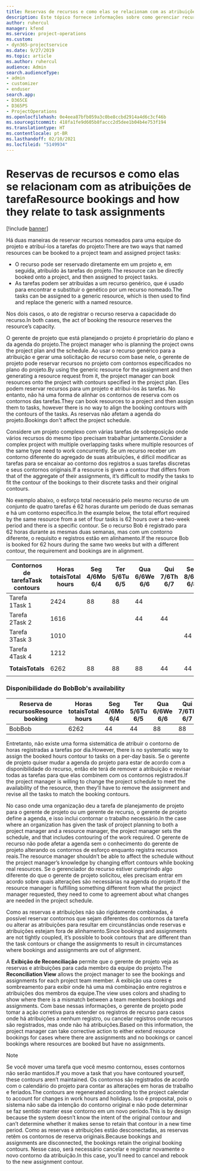 ```yaml
---
title: Reservas de recursos e como elas se relacionam com as atribuições de tarefa
description: Este tópico fornece informações sobre como gerenciar recursos nomeados, reservas de recurso e atribuições de tarefa, e como se relacionam entre si.
author: ruhercul
manager: kfend
ms.service: project-operations
ms.custom:
- dyn365-projectservice
ms.date: 9/27/2019
ms.topic: article
ms.author: ruhercul
audience: Admin
search.audienceType:
- admin
- customizer
- enduser
search.app:
- D365CE
- D365PS
- ProjectOperations
ms.openlocfilehash: 0e4eea87bfb059a3c0be8ccbd2914a4d6c3cf46b
ms.sourcegitcommit: 418fa1fe9d605b8faccc2d5dee1b04b4e753f194
ms.translationtype: HT
ms.contentlocale: pt-BR
ms.lasthandoff: 02/10/2021
ms.locfileid: "5149934"
---
```

# <a name="resource-bookings-and-how-they-relate-to-task-assignments"></a><span data-ttu-id="79051-103">Reservas de recursos e como elas se relacionam com as atribuições de tarefa</span><span class="sxs-lookup"><span data-stu-id="79051-103">Resource bookings and how they relate to task assignments</span></span>

[!include [banner](../includes/psa-now-project-operations.md)]

<span data-ttu-id="79051-104">Há duas maneiras de reservar recursos nomeados para uma equipe do projeto e atribuí-los a tarefas do projeto:</span><span class="sxs-lookup"><span data-stu-id="79051-104">There are two ways that named resources can be booked to a project team and assigned project tasks:</span></span>

- <span data-ttu-id="79051-105">O recurso pode ser reservado diretamente em um projeto e, em seguida, atribuído às tarefas do projeto.</span><span class="sxs-lookup"><span data-stu-id="79051-105">The resource can be directly booked onto a project, and then assigned to project tasks.</span></span>
- <span data-ttu-id="79051-106">As tarefas podem ser atribuídas a um recurso genérico, que é usado para encontrar e substituir o genético por um recurso nomeado.</span><span class="sxs-lookup"><span data-stu-id="79051-106">The tasks can be assigned to a generic resource, which is then used to find and replace the generic with a named resource.</span></span> 

<span data-ttu-id="79051-107">Nos dois casos, o ato de registrar o recurso reserva a capacidade do recurso.</span><span class="sxs-lookup"><span data-stu-id="79051-107">In both cases, the act of booking the resource reserves the resource’s capacity.</span></span>

<span data-ttu-id="79051-108">O gerente de projeto que está planejando o projeto é proprietário do plano e da agenda do projeto.</span><span class="sxs-lookup"><span data-stu-id="79051-108">The project manager who is planning the project owns the project plan and the schedule.</span></span> <span data-ttu-id="79051-109">Ao usar o recurso genérico para a atribuição e gerar uma solicitação de recurso com base nele, o gerente de projeto pode reservar recursos no projeto com contornos especificados no plano do projeto.</span><span class="sxs-lookup"><span data-stu-id="79051-109">By using the generic resource for the assignment and then generating a resource request from it, the project manager can book resources onto the project with contours specified in the project plan.</span></span> <span data-ttu-id="79051-110">Eles podem reservar recursos para um projeto e atribui-los às tarefas. No entanto, não há uma forma de alinhar os contornos de reserva com os contornos das tarefas.</span><span class="sxs-lookup"><span data-stu-id="79051-110">They can book resources to a project and then assign them to tasks, however there is no way to align the booking contours with the contours of the tasks.</span></span> <span data-ttu-id="79051-111">As reservas não afetam a agenda do projeto.</span><span class="sxs-lookup"><span data-stu-id="79051-111">Bookings don't affect the project schedule.</span></span>

<span data-ttu-id="79051-112">Considere um projeto complexo com várias tarefas de sobreposição onde vários recursos do mesmo tipo precisam trabalhar juntamente.</span><span class="sxs-lookup"><span data-stu-id="79051-112">Consider a complex project with multiple overlapping tasks where multiple resources of the same type need to work concurrently.</span></span> <span data-ttu-id="79051-113">Se um recurso receber um contorno diferente do agregado de suas atribuições, é difícil modificar as tarefas para se encaixar ao contorno dos registros a suas tarefas discretas e seus contornos originais.</span><span class="sxs-lookup"><span data-stu-id="79051-113">If a resource is given a contour that differs from that of the aggregate of their assignments, it’s difficult to modify the tasks to fit the contour of the bookings to their discrete tasks and their original contours.</span></span>

<span data-ttu-id="79051-114">No exemplo abaixo, o esforço total necessário pelo mesmo recurso de um conjunto de quatro tarefas é 62 horas durante um período de duas semanas e há um contorno específico.</span><span class="sxs-lookup"><span data-stu-id="79051-114">In the example below, the total effort required by the same resource from a set of four tasks is 62 hours over a two-week period and there is a specific contour.</span></span> <span data-ttu-id="79051-115">Se o recurso Bob é registrado para 62 horas durante as mesmas duas semanas, mas com um contorno diferente, o requisito e registros estão em alinhamento.</span><span class="sxs-lookup"><span data-stu-id="79051-115">If the resource Bob is booked for 62 hours during the same two weeks but with a different contour, the requirement and bookings are in alignment.</span></span>

| <span data-ttu-id="79051-116">**Contornos de tarefa**</span><span class="sxs-lookup"><span data-stu-id="79051-116">**Task contours**</span></span>    | <span data-ttu-id="79051-117">**Horas totais**</span><span class="sxs-lookup"><span data-stu-id="79051-117">**Total hours**</span></span> | <span data-ttu-id="79051-118">Seg 4/6</span><span class="sxs-lookup"><span data-stu-id="79051-118">Mo 6/4</span></span> | <span data-ttu-id="79051-119">Ter 5/6</span><span class="sxs-lookup"><span data-stu-id="79051-119">Tu 6/5</span></span> | <span data-ttu-id="79051-120">Qua 6/6</span><span class="sxs-lookup"><span data-stu-id="79051-120">We 6/6</span></span> | <span data-ttu-id="79051-121">Qui 7/6</span><span class="sxs-lookup"><span data-stu-id="79051-121">Th 6/7</span></span> | <span data-ttu-id="79051-122">Sex 8/6</span><span class="sxs-lookup"><span data-stu-id="79051-122">Fr 6/8</span></span> | <span data-ttu-id="79051-123">Sáb 9/6</span><span class="sxs-lookup"><span data-stu-id="79051-123">Sa 6/9</span></span> | <span data-ttu-id="79051-124">Dom 10/6</span><span class="sxs-lookup"><span data-stu-id="79051-124">Su 6/10</span></span> | <span data-ttu-id="79051-125">Seg 11/6</span><span class="sxs-lookup"><span data-stu-id="79051-125">Mo 6/11</span></span> | <span data-ttu-id="79051-126">Ter 12/6</span><span class="sxs-lookup"><span data-stu-id="79051-126">Tu 6/12</span></span> | <span data-ttu-id="79051-127">Qua 13/6</span><span class="sxs-lookup"><span data-stu-id="79051-127">We 6/13</span></span> | <span data-ttu-id="79051-128">Qui 14/6</span><span class="sxs-lookup"><span data-stu-id="79051-128">Th 6/14</span></span> | <span data-ttu-id="79051-129">Sex 15/6</span><span class="sxs-lookup"><span data-stu-id="79051-129">Fr 6/15</span></span> |
|----------------------|-----------------|--------|--------|--------|--------|--------|--------|---------|---------|---------|---------|---------|---------|
| <span data-ttu-id="79051-130">Tarefa 1</span><span class="sxs-lookup"><span data-stu-id="79051-130">Task 1</span></span>               | <span data-ttu-id="79051-131">24</span><span class="sxs-lookup"><span data-stu-id="79051-131">24</span></span>              | <span data-ttu-id="79051-132">8</span><span class="sxs-lookup"><span data-stu-id="79051-132">8</span></span>      | <span data-ttu-id="79051-133">8</span><span class="sxs-lookup"><span data-stu-id="79051-133">8</span></span>      | <span data-ttu-id="79051-134">4</span><span class="sxs-lookup"><span data-stu-id="79051-134">4</span></span>      |        |        |        |         |         |         | <span data-ttu-id="79051-135">4</span><span class="sxs-lookup"><span data-stu-id="79051-135">4</span></span>       |         |         |
| <span data-ttu-id="79051-136">Tarefa 2</span><span class="sxs-lookup"><span data-stu-id="79051-136">Task 2</span></span>               | <span data-ttu-id="79051-137">16</span><span class="sxs-lookup"><span data-stu-id="79051-137">16</span></span>              |        |        | <span data-ttu-id="79051-138">4</span><span class="sxs-lookup"><span data-stu-id="79051-138">4</span></span>      | <span data-ttu-id="79051-139">4</span><span class="sxs-lookup"><span data-stu-id="79051-139">4</span></span>      |        |        |         | <span data-ttu-id="79051-140">8</span><span class="sxs-lookup"><span data-stu-id="79051-140">8</span></span>       |         |         |         |         |
| <span data-ttu-id="79051-141">Tarefa 3</span><span class="sxs-lookup"><span data-stu-id="79051-141">Task 3</span></span>               | <span data-ttu-id="79051-142">10</span><span class="sxs-lookup"><span data-stu-id="79051-142">10</span></span>              |        |        |        |        | <span data-ttu-id="79051-143">4</span><span class="sxs-lookup"><span data-stu-id="79051-143">4</span></span>      |        |         |         | <span data-ttu-id="79051-144">4</span><span class="sxs-lookup"><span data-stu-id="79051-144">4</span></span>       |         | <span data-ttu-id="79051-145">2</span><span class="sxs-lookup"><span data-stu-id="79051-145">2</span></span>       |         |
| <span data-ttu-id="79051-146">Tarefa 4</span><span class="sxs-lookup"><span data-stu-id="79051-146">Task 4</span></span>               | <span data-ttu-id="79051-147">12</span><span class="sxs-lookup"><span data-stu-id="79051-147">12</span></span>              |        |        |        |        |        |        |         |         |         | <span data-ttu-id="79051-148">4</span><span class="sxs-lookup"><span data-stu-id="79051-148">4</span></span>       |         | <span data-ttu-id="79051-149">8</span><span class="sxs-lookup"><span data-stu-id="79051-149">8</span></span>       |
|                      |                 |        |        |        |        |        |        |         |         |         |         |         |         |
| <span data-ttu-id="79051-150">**Totais**</span><span class="sxs-lookup"><span data-stu-id="79051-150">**Totals**</span></span>           | <span data-ttu-id="79051-151">62</span><span class="sxs-lookup"><span data-stu-id="79051-151">62</span></span>              | <span data-ttu-id="79051-152">8</span><span class="sxs-lookup"><span data-stu-id="79051-152">8</span></span>      | <span data-ttu-id="79051-153">8</span><span class="sxs-lookup"><span data-stu-id="79051-153">8</span></span>      | <span data-ttu-id="79051-154">8</span><span class="sxs-lookup"><span data-stu-id="79051-154">8</span></span>      | <span data-ttu-id="79051-155">4</span><span class="sxs-lookup"><span data-stu-id="79051-155">4</span></span>      | <span data-ttu-id="79051-156">4</span><span class="sxs-lookup"><span data-stu-id="79051-156">4</span></span>      |        |         | <span data-ttu-id="79051-157">8</span><span class="sxs-lookup"><span data-stu-id="79051-157">8</span></span>       | <span data-ttu-id="79051-158">4</span><span class="sxs-lookup"><span data-stu-id="79051-158">4</span></span>       | <span data-ttu-id="79051-159">8</span><span class="sxs-lookup"><span data-stu-id="79051-159">8</span></span>       | <span data-ttu-id="79051-160">2</span><span class="sxs-lookup"><span data-stu-id="79051-160">2</span></span>       | <span data-ttu-id="79051-161">8</span><span class="sxs-lookup"><span data-stu-id="79051-161">8</span></span>       |
|                      |                 |        |        |        |        |        |        |         |         |         |         |

### <a name="bobs-availability"></a><span data-ttu-id="79051-162">Disponibilidade do Bob</span><span class="sxs-lookup"><span data-stu-id="79051-162">Bob's availability</span></span>
| <span data-ttu-id="79051-163">**Reserva de recursos**</span><span class="sxs-lookup"><span data-stu-id="79051-163">**Resource   booking**</span></span> | <span data-ttu-id="79051-164">**Horas totais**</span><span class="sxs-lookup"><span data-stu-id="79051-164">**Total hours**</span></span> | <span data-ttu-id="79051-165">Seg 4/6</span><span class="sxs-lookup"><span data-stu-id="79051-165">Mo 6/4</span></span> | <span data-ttu-id="79051-166">Ter 5/6</span><span class="sxs-lookup"><span data-stu-id="79051-166">Tu 6/5</span></span> | <span data-ttu-id="79051-167">Qua 6/6</span><span class="sxs-lookup"><span data-stu-id="79051-167">We 6/6</span></span> | <span data-ttu-id="79051-168">Qui 7/6</span><span class="sxs-lookup"><span data-stu-id="79051-168">Th 6/7</span></span> | <span data-ttu-id="79051-169">Sex 8/6</span><span class="sxs-lookup"><span data-stu-id="79051-169">Fr 6/8</span></span> | <span data-ttu-id="79051-170">Sáb 9/6</span><span class="sxs-lookup"><span data-stu-id="79051-170">Sa 6/9</span></span> | <span data-ttu-id="79051-171">Dom 10/6</span><span class="sxs-lookup"><span data-stu-id="79051-171">Su 6/10</span></span> | <span data-ttu-id="79051-172">Seg 11/6</span><span class="sxs-lookup"><span data-stu-id="79051-172">Mo 6/11</span></span> | <span data-ttu-id="79051-173">Ter 12/6</span><span class="sxs-lookup"><span data-stu-id="79051-173">Tu 6/12</span></span> | <span data-ttu-id="79051-174">Qua 13/6</span><span class="sxs-lookup"><span data-stu-id="79051-174">We 6/13</span></span> | <span data-ttu-id="79051-175">Qui 14/6</span><span class="sxs-lookup"><span data-stu-id="79051-175">Th 6/14</span></span> | <span data-ttu-id="79051-176">Sex 15/6</span><span class="sxs-lookup"><span data-stu-id="79051-176">Fr 6/15</span></span> |
|------------------------|-----------------|--------|--------|--------|--------|--------|--------|---------|---------|---------|---------|---------|---------|
| <span data-ttu-id="79051-177">Bob</span><span class="sxs-lookup"><span data-stu-id="79051-177">Bob</span></span>                    | <span data-ttu-id="79051-178">62</span><span class="sxs-lookup"><span data-stu-id="79051-178">62</span></span>              | <span data-ttu-id="79051-179">4</span><span class="sxs-lookup"><span data-stu-id="79051-179">4</span></span>      | <span data-ttu-id="79051-180">4</span><span class="sxs-lookup"><span data-stu-id="79051-180">4</span></span>      | <span data-ttu-id="79051-181">8</span><span class="sxs-lookup"><span data-stu-id="79051-181">8</span></span>      | <span data-ttu-id="79051-182">8</span><span class="sxs-lookup"><span data-stu-id="79051-182">8</span></span>      | <span data-ttu-id="79051-183">8</span><span class="sxs-lookup"><span data-stu-id="79051-183">8</span></span>      |        |         | <span data-ttu-id="79051-184">4</span><span class="sxs-lookup"><span data-stu-id="79051-184">4</span></span>       | <span data-ttu-id="79051-185">4</span><span class="sxs-lookup"><span data-stu-id="79051-185">4</span></span>       | <span data-ttu-id="79051-186">8</span><span class="sxs-lookup"><span data-stu-id="79051-186">8</span></span>       | <span data-ttu-id="79051-187">8</span><span class="sxs-lookup"><span data-stu-id="79051-187">8</span></span>       | <span data-ttu-id="79051-188">6</span><span class="sxs-lookup"><span data-stu-id="79051-188">6</span></span>       |

<span data-ttu-id="79051-189">Entretanto, não existe uma forma sistemática de atribuir o contorno de horas registradas a tarefas por dia.</span><span class="sxs-lookup"><span data-stu-id="79051-189">However, there is no systematic way to assign the booked hours contour to tasks on a per-day basis.</span></span> <span data-ttu-id="79051-190">Se o gerente de projeto quiser mudar a agenda do projeto para estar de acordo com a disponibilidade do recurso, então ele terá de remover a atribuição e revisar todas as tarefas para que elas combinem com os contornos registrados.</span><span class="sxs-lookup"><span data-stu-id="79051-190">If the project manager is willing to change the project schedule to meet the availability of the resource, then they’ll have to remove the assignment and revise all the tasks to match the booking contours.</span></span>

<span data-ttu-id="79051-191">No caso onde uma organização deu a tarefa de planejamento de projeto para o gerente de projeto ou um gerente de recurso, o gerente de projeto define a agenda, e isso inclui contornar o trabalho necessário.</span><span class="sxs-lookup"><span data-stu-id="79051-191">In the case where an organization has given the task of project planning to both a project manager and a resource manager, the project manager sets the schedule, and that includes contouring of the work required.</span></span> <span data-ttu-id="79051-192">O gerente de recurso não pode afetar a agenda sem o conhecimento do gerente de projeto alterando os contornos de esforço enquanto registra recursos reais.</span><span class="sxs-lookup"><span data-stu-id="79051-192">The resource manager shouldn’t be able to affect the schedule without the project manager’s knowledge by changing effort contours while booking real resources.</span></span> <span data-ttu-id="79051-193">Se o gerenciador do recurso estiver cumprindo algo diferente do que o gerente de projeto solicitou, eles precisam entrar em acordo sobre quais alterações são necessárias na agenda do projeto.</span><span class="sxs-lookup"><span data-stu-id="79051-193">If the resource manager is fulfilling something different from what the project manager requested, they need to come to agreement about what changes are needed in the project schedule.</span></span>

<span data-ttu-id="79051-194">Como as reservas e atribuições não são rigidamente combinadas, é possível reservar contornos que sejam diferentes dos contornos da tarefa ou alterar as atribuições para resultar em circunstâncias onde reservas e atribuições estejam fora de alinhamento.</span><span class="sxs-lookup"><span data-stu-id="79051-194">Since bookings and assignments are not tightly coupled, it’s possible to book contours that are different than the task contours or change the assignments to result in circumstances where bookings and assignments are out of alignment.</span></span>

<span data-ttu-id="79051-195">A **Exibição de Reconciliação** permite que o gerente de projeto veja as reservas e atribuições para cada membro da equipe do projeto.</span><span class="sxs-lookup"><span data-stu-id="79051-195">The **Reconciliation View** allows the project manager to see the bookings and assignments for each project team member.</span></span> <span data-ttu-id="79051-196">A exibição usa cores e sombreamento para exibir onde há uma má combinação entre registros e atribuições dos membros da equipe.</span><span class="sxs-lookup"><span data-stu-id="79051-196">The view uses colors and shading to show where there is a mismatch between a team members bookings and assignments.</span></span> <span data-ttu-id="79051-197">Com base nessas informações, o gerente de projeto pode tomar a ação corretiva para estender os registros de recurso para casos onde há atribuições a nenhum registro, ou cancelar registros onde recursos são registrados, mas onde não há atribuições.</span><span class="sxs-lookup"><span data-stu-id="79051-197">Based on this information, the project manager can take corrective action to either extend resource bookings for cases where there are assignments and no bookings or cancel bookings where resources are booked but have no assignments.</span></span>

> [!NOTE]
> <span data-ttu-id="79051-198">Se você mover uma tarefa que você mesmo contornou, esses contornos não serão mantidos.</span><span class="sxs-lookup"><span data-stu-id="79051-198">If you move a task that you have contoured yourself, these contours aren’t maintained.</span></span> <span data-ttu-id="79051-199">Os contornos são registrados de acordo com o calendário do projeto para contar as alterações em horas de trabalho e feriados.</span><span class="sxs-lookup"><span data-stu-id="79051-199">The contours are regenerated according to the project calendar to account for changes in work hours and holidays.</span></span> <span data-ttu-id="79051-200">Isso é proposital, pois o sistema não sabe da intenção do contorno original e não pode determinar se faz sentido manter esse contorno em um novo período.</span><span class="sxs-lookup"><span data-stu-id="79051-200">This is by design because the system doesn’t know the intent of the original contour and can’t determine whether it makes sense to retain that contour in a new time period.</span></span> <span data-ttu-id="79051-201">Como as reservas e atribuições estão desconectadas, as reservas retêm os contornos de reserva originais.</span><span class="sxs-lookup"><span data-stu-id="79051-201">Because bookings and assignments are disconnected, the bookings retain the original booking contours.</span></span> <span data-ttu-id="79051-202">Nesse caso, será necessário cancelar e registrar novamente o novo contorno da atribuição.</span><span class="sxs-lookup"><span data-stu-id="79051-202">In this case, you’ll need to cancel and rebook to the new assignment contour.</span></span>

